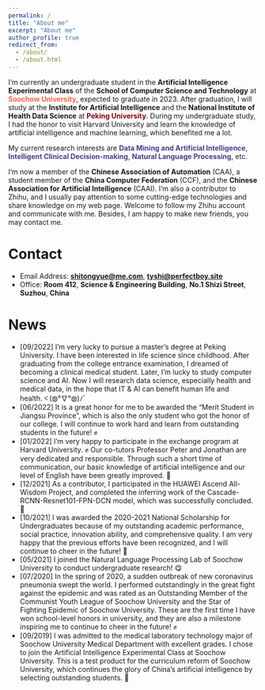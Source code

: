 ```yaml
---
permalink: /
title: "About me"
excerpt: "About me"
author_profile: true
redirect_from: 
  - /about/
  - /about.html
---
```


I’m currently an undergraduate student in the **Artificial Intelligence Experimental Class** of the **School of Computer Science and Technology** at **<font color="#FF6347">Soochow University</font>**, expected to graduate in 2023. After graduation, I will study at the **Institute for Artificial Intelligence** and the **National Institute of Health Data Science** at **<font color="#8B0012">Peking University</font>**. During my undergraduate study, I had the honor to visit Harvard University and learn the knowledge of artificial intelligence and machine learning, which benefited me a lot.

My current research interests are **<font color="#483D8B">Data Mining and Artificial Intelligence</font>**, **<font color="#483D8B">Intelligent Clinical Decision-making</font>**, **<font color="#483D8B">Natural Language Processing</font>**, etc.

I’m now a member of the **Chinese Association of Automation** (CAA), a student member of the **China Computer Federation** (CCF), and the **Chinese Association for Artificial Intelligence** (CAAI). I’m also a contributor to Zhihu, and I usually pay attention to some cutting-edge technologies and share knowledge on my web page. Welcome to follow my Zhihu account and communicate with me. Besides, I am happy to make new friends, you may contact me.

Contact
======
* Email Address: **shitongyue@me.com**, **tyshi@perfectboy.site**
* Office: **Room 412**, **Science & Engineering Building**, **No.1 Shizi Street**, **Suzhou**, **China**

News
======
* [09/2022] I’m very lucky to pursue a master’s degree at Peking University. I have been interested in life science since childhood. After graduating from the college entrance examination, I dreamed of becoming a clinical medical student. Later, I’m lucky to study computer science and AI. Now I will research data science, especially health and medical data, in the hope that IT & AI can benefit human life and health.ヾ(◍°∇°◍)ﾉﾞ
* [06/2022] It is a great honor for me to be awarded the “Merit Student in Jiangsu Province”, which is also the only student who got the honor of our college. I will continue to work hard and learn from outstanding students in the future! ✊
* [01/2022] I’m very happy to participate in the exchange program at Harvard University. ✊ Our co-tutors Professor Peter and Jonathan are very dedicated and responsible. Through such a short time of communication, our basic knowledge of artificial intelligence and our level of English have been greatly improved. 🎉
* [12/2021] As a contributor, I participated in the HUAWEI Ascend All-Wisdom Project, and completed the inferring work of the Cascade-RCNN-Resnet101-FPN-DCN model, which was successfully concluded. 💪
* [10/2021] I was awarded the 2020-2021 National Scholarship for Undergraduates because of my outstanding academic performance, social practice, innovation ability, and comprehensive quality. I am very happy that the previous efforts have been recognized, and I will continue to cheer in the future! 🎉
* [05/2021] I joined the Natural Language Processing Lab of Soochow University to conduct undergraduate research! 😋
* [07/2020] In the spring of 2020, a sudden outbreak of new coronavirus pneumonia swept the world. I performed outstandingly in the great fight against the epidemic and was rated as an Outstanding Member of the Communist Youth League of Soochow University and the Star of Fighting Epidemic of Soochow University. These are the first time I have won school-level honors in university, and they are also a milestone inspiring me to continue to cheer in the future! ✊
* [09/2019] I was admitted to the medical laboratory technology major of Soochow University Medical Department with excellent grades. I chose to join the Artificial Intelligence Experimental Class at Soochow University. This is a test product for the curriculum reform of Soochow University, which continues the glory of China’s artificial intelligence by selecting outstanding students. 💪